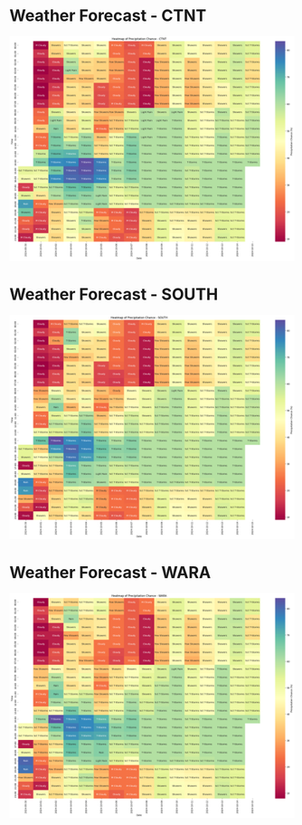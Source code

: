 # Weather Forecast - CTNT
![Screenshot of the project](https://raw.githubusercontent.com/absgeoviz/dummy_data/main/heatmap_CTNT.png)

# Weather Forecast - SOUTH
![Screenshot of the project](https://raw.githubusercontent.com/absgeoviz/dummy_data/main/heatmap_SOUTH.png)

# Weather Forecast - WARA
![Screenshot of the project](https://raw.githubusercontent.com/absgeoviz/dummy_data/main/heatmap_WARA.png)
